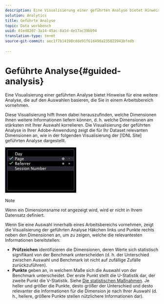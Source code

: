 ```yaml
---
description: Eine Visualisierung einer geführten Analyse bietet Hinweise für eine weitere Analyse, die auf den Auswahlen basieren, die Sie in einem Arbeitsbereich vornehmen.
solution: Analytics
title: Geführte Analyse
topic: Data workbench
uuid: 01ed8207-3a14-45ac-8a1d-4e17ac39bb94
translation-type: tm+mt
source-git-commit: aec1f7b14198cdde91f61d490a235022943bfedb

---
```



# Geführte Analyse{#guided-analysis}

Eine Visualisierung einer geführten Analyse bietet Hinweise für eine weitere Analyse, die auf den Auswahlen basieren, die Sie in einem Arbeitsbereich vornehmen.

Diese Visualisierung hilft Ihnen dabei herauszufinden, welche Dimensionen Ihnen weitere Informationen liefern können, d. h. welche Dimensionen am stärksten mit Ihrer Auswahl korrelieren. Die Visualisierung der geführten Analyse in Ihrer Adobe-Anwendung zeigt die für Ihr Dataset relevanten Dimensionen an, wie in der folgenden Visualisierung der [!DNL Site] geführten Analyse dargestellt.

![](assets/vis_GuidedAnalysis.png)

>[!NOTE]
>
>Wenn ein Dimensionsname rot angezeigt wird, wird er nicht in Ihrem Datensatz definiert.

Wenn Sie eine Auswahl innerhalb eines Arbeitsbereichs vornehmen, zeigt die Visualisierung der geführten Analyse Häkchen links und Punkte rechts neben den Dimensionen an, um zu zeigen, welche die relevantesten Informationen bereitstellen:

* **Prüfzeichen** identifizieren die Dimensionen, deren Werte sich statistisch signifikant von der Benchmark unterscheiden (d. h. der Unterschied zwischen Auswahl und Benchmark ist nicht auf zufällige Zufälle zurückzuführen).
* **Punkte** geben an, in welchem Maße sich die Auswahl von der Benchmark unterscheidet. Der erste Punkt stellt die U-Statistik dar, der zweite Punkt die V-Statistik. Siehe [Die statistischen Maßnahmen](../../../../home/c-get-started/c-analysis-vis/c-guided-analysis/c-stat-measures.md#concept-ba2c7f417f384dc0a3438fcb6e268708). Je heller und größer die Punkte, desto größer der Unterschied und desto relevanter die Informationen für die Dimension je nach Ihrer Auswahl (d. h., hellere, größere Punkte stellen nützlichere Informationen dar).

